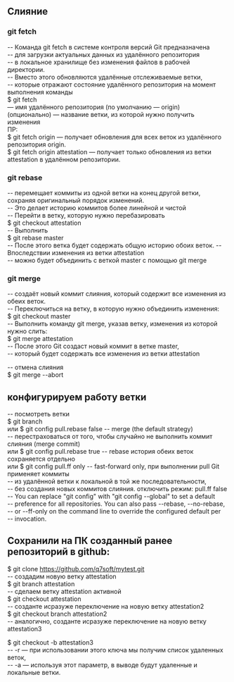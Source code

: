 ## Слияние ##

### git fetch 
-- Команда git fetch в системе контроля версий Git предназначена   
-- для загрузки актуальных данных из удалённого репозитория   
-- в локальное хранилище без изменения файлов в рабочей директории.   
-- Вместо этого обновляются удалённые отслеживаемые ветки,   
-- которые отражают состояние удалённого репозитория на момент выполнения команды   
  $ git fetch <remote> <branch>   
   <remote> — имя удалённого репозитория (по умолчанию — origin)  
   <branch> (опционально) — название ветки, из которой нужно получить изменения  
 ПР:  
   $ git fetch origin — получает обновления для всех веток из удалённого репозитория origin.  
   $ git fetch origin attestation — получает только обновления из ветки attestation в удалённом репозитории.  

### git rebase 
-- перемещает коммиты из одной ветки на конец другой ветки, сохраняя оригинальный порядок изменений.   
-- Это делает историю коммитов более линейной и чистой   
-- Перейти в ветку, которую нужно перебазировать  
  $ git checkout attestation   
-- Выполнить  
  $ git rebase master  
-- После этого ветка будет содержать общую историю обоих веток. 
-- Впоследствии изменения из ветки attestation  
-- можно будет объединить с веткой master с помощью git merge  

### git merge  
-- создаёт новый коммит слияния, который содержит все изменения из обеих веток.  
-- Переключиться на ветку, в которую нужно объединить изменения:  
  $ git checkout master  
-- Выполнить команду git merge, указав ветку, изменения из которой нужно слить:  
  $ git merge attestation  
-- После этого Git создаст новый коммит в ветке master,  
-- который будет содержать все изменения из ветки attestation  

-- отмена слияния  
  $ git merge --abort  
 
## конфигурируем работу ветки ##  
-- посмотреть ветки  
  $ git branch  
или $ git config pull.rebase false       -- merge (the default strategy)  
-- перестраховаться от того, чтобы случайно не выполнить коммит слияния (merge commit)  
или $ git config pull.rebase true        -- rebase история обеих веток сохраняется отдельно  
или $ git config pull.ff only            -- fast-forward only, при выполнении pull Git применяет коммиты   
                                         -- из удалённой ветки к локальной в той же последовательности,  
                                         -- без создания новых коммитов слияния. отключить режим: pull.ff false  
--  You can replace "git config" with "git config --global" to set a default  
--  preference for all repositories. You can also pass --rebase, --no-rebase,  
--  or --ff-only on the command line to override the configured default per  
--  invocation.  

## Сохранили на ПК созданный ранее репозиторий в github:  
$ git clone https://github.com/q7soft/mytest.git  
-- создадим новую ветку attestation  
$ git branch attestation  
-- сделаем ветку  attestation активной  
$ git checkout attestation  
-- созданте исразуже переключение на новую ветку attestation2  
$ git checkout branch attestation2  
-- аналогично, созданте исразуже переключение на новую ветку attestation3  

$ git checkout -b attestation3  
--  -r — при использовании этого ключа мы получим список удаленных веток,  
--  -a — используя этот параметр, в выводе будут удаленные и локальные ветки.  

